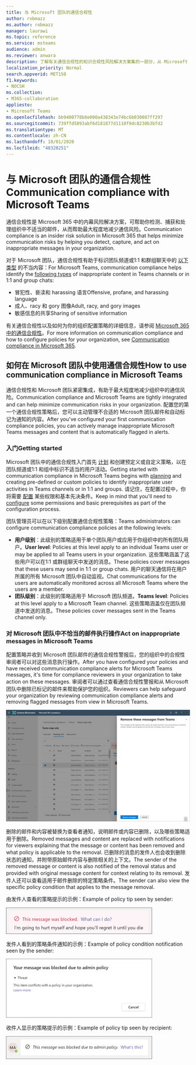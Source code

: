 ```yaml
---
title: 与 Microsoft 团队的通信合规性
author: robmazz
ms.author: robmazz
manager: laurawi
ms.topic: reference
ms.service: msteams
audience: admin
ms.reviewer: anwara
description: 了解有关通信合规性的知识合规性风险解决方案集的一部分，从 Microsoft 团队角度 (这是 M365 通信合规性功能的一部分) 。
localization_priority: Normal
search.appverid: MET150
f1.keywords:
- NOCSH
ms.collection:
- M365-collaboration
appliesto:
- Microsoft Teams
ms.openlocfilehash: bb9400778b8e000a438343e74bc6b030087ff297
ms.sourcegitcommit: 739ffd5893abf6d181877d1110f9dc8230b3bfd2
ms.translationtype: MT
ms.contentlocale: zh-CN
ms.lasthandoff: 10/01/2020
ms.locfileid: "48328251"
---
```

# <a name="communication-compliance-with-microsoft-teams"></a><span data-ttu-id="ebf3e-103">与 Microsoft 团队的通信合规性</span><span class="sxs-lookup"><span data-stu-id="ebf3e-103">Communication compliance with Microsoft Teams</span></span>

<span data-ttu-id="ebf3e-104">通信合规性是 Microsoft 365 中的内幕风险解决方案，可帮助你检测、捕获和处理组织中不适当的邮件，从而帮助最大程度地减少通信风险。</span><span class="sxs-lookup"><span data-stu-id="ebf3e-104">Communication compliance is an insider risk solution in Microsoft 365 that helps minimize communication risks by helping you detect, capture, and act on inappropriate messages in your organization.</span></span>

<span data-ttu-id="ebf3e-105">对于 Microsoft 团队，通信合规性有助于标识团队频道或1:1 和群组聊天中的 [以下类型](https://docs.microsoft.com/microsoft-365/compliance/communication-compliance-feature-reference) 的不当内容：</span><span class="sxs-lookup"><span data-stu-id="ebf3e-105">For Microsoft Teams, communication compliance helps identify the [following types](https://docs.microsoft.com/microsoft-365/compliance/communication-compliance-feature-reference) of inappropriate content in Teams channels or in 1:1 and group chats:</span></span>

- <span data-ttu-id="ebf3e-106">冒犯性、亵渎和 harassing 语言</span><span class="sxs-lookup"><span data-stu-id="ebf3e-106">Offensive, profane, and harassing language</span></span>
- <span data-ttu-id="ebf3e-107">成人、racy 和 gory 图像</span><span class="sxs-lookup"><span data-stu-id="ebf3e-107">Adult, racy, and gory images</span></span>
- <span data-ttu-id="ebf3e-108">敏感信息的共享</span><span class="sxs-lookup"><span data-stu-id="ebf3e-108">Sharing of sensitive information</span></span>

<span data-ttu-id="ebf3e-109">有关通信合规性以及如何为你的组织配置策略的详细信息，请参阅 [Microsoft 365 中的通信合规性](https://docs.microsoft.com/microsoft-365/compliance/communication-compliance)。</span><span class="sxs-lookup"><span data-stu-id="ebf3e-109">For more information on communication compliance and how to configure policies for your organization, see [Communication compliance in Microsoft 365](https://docs.microsoft.com/microsoft-365/compliance/communication-compliance).</span></span>

## <a name="how-to-use-communication-compliance-in-microsoft-teams"></a><span data-ttu-id="ebf3e-110">如何在 Microsoft 团队中使用通信合规性</span><span class="sxs-lookup"><span data-stu-id="ebf3e-110">How to use communication compliance in Microsoft Teams</span></span>

<span data-ttu-id="ebf3e-111">通信合规性和 Microsoft 团队紧密集成，有助于最大程度地减少组织中的通信风险。</span><span class="sxs-lookup"><span data-stu-id="ebf3e-111">Communication compliance and Microsoft Teams are tightly integrated and can help minimize communication risks in your organization.</span></span> <span data-ttu-id="ebf3e-112">配置您的第一个通信合规性策略后，您可以主动管理不合适的 Microsoft 团队邮件和自动标记为通知的内容。</span><span class="sxs-lookup"><span data-stu-id="ebf3e-112">After you've configured your first communication compliance policies, you can actively manage inappropriate Microsoft Teams messages and content that is automatically flagged in alerts.</span></span>

### <a name="getting-started"></a><span data-ttu-id="ebf3e-113">入门</span><span class="sxs-lookup"><span data-stu-id="ebf3e-113">Getting started</span></span>

<span data-ttu-id="ebf3e-114">Microsoft 团队中的通信合规性入门首先 [计划](https://docs.microsoft.com/microsoft-365/compliance/communication-compliance-plan) 和创建预定义或自定义策略，以在团队频道或1:1 和组中标识不适当的用户活动。</span><span class="sxs-lookup"><span data-stu-id="ebf3e-114">Getting started with communication compliance in Microsoft Teams begins with [planning](https://docs.microsoft.com/microsoft-365/compliance/communication-compliance-plan) and creating pre-defined or custom policies to identify inappropriate user activities in Teams channels or in 1:1 and groups.</span></span> <span data-ttu-id="ebf3e-115">请记住，在配置过程中，你将需要 [配置](https://docs.microsoft.com/microsoft-365/compliance/communication-compliance-configure) 某些权限和基本先决条件。</span><span class="sxs-lookup"><span data-stu-id="ebf3e-115">Keep in mind that you'll need to [configure](https://docs.microsoft.com/microsoft-365/compliance/communication-compliance-configure) some permissions and basic prerequisites as part of the configuration process.</span></span>

<span data-ttu-id="ebf3e-116">团队管理员可以在以下级别配置通信合规性策略：</span><span class="sxs-lookup"><span data-stu-id="ebf3e-116">Teams administrators can configure communication compliance policies at the following levels:</span></span>

- <span data-ttu-id="ebf3e-117">**用户级别**：此级别的策略适用于单个团队用户或应用于你组织中的所有团队用户。</span><span class="sxs-lookup"><span data-stu-id="ebf3e-117">**User level**: Policies at this level apply to an individual Teams user or may be applied to all Teams users in your organization.</span></span> <span data-ttu-id="ebf3e-118">这些策略涵盖了这些用户可以在1:1 或群组聊天中发送的消息。</span><span class="sxs-lookup"><span data-stu-id="ebf3e-118">These policies cover messages that these users may send in 1:1 or group chats.</span></span> <span data-ttu-id="ebf3e-119">用户的聊天通信将在用户所属的所有 Microsoft 团队中自动监视。</span><span class="sxs-lookup"><span data-stu-id="ebf3e-119">Chat communications for the users are automatically monitored across all Microsoft Teams where the users are a member.</span></span>
- <span data-ttu-id="ebf3e-120">**团队级别**：此级别的策略适用于 Microsoft 团队频道。</span><span class="sxs-lookup"><span data-stu-id="ebf3e-120">**Teams level**: Policies at this level apply to a Microsoft Team channel.</span></span> <span data-ttu-id="ebf3e-121">这些策略涵盖仅在团队频道中发送的消息。</span><span class="sxs-lookup"><span data-stu-id="ebf3e-121">These policies cover messages sent in the Teams channel only.</span></span>

### <a name="act-on-inappropriate-messages-in-microsoft-teams"></a><span data-ttu-id="ebf3e-122">对 Microsoft 团队中不恰当的邮件执行操作</span><span class="sxs-lookup"><span data-stu-id="ebf3e-122">Act on inappropriate messages in Microsoft Teams</span></span>

<span data-ttu-id="ebf3e-123">配置策略并收到 Microsoft 团队邮件的通信合规性警报后，您的组织中的合规性审阅者可以对这些消息执行操作。</span><span class="sxs-lookup"><span data-stu-id="ebf3e-123">After you have configured your policies and have received communication compliance alerts for Microsoft Teams messages, it's time for compliance reviewers in your organization to take action on these messages.</span></span> <span data-ttu-id="ebf3e-124">审阅者可以通过查看通信合规性警报和从 Microsoft 团队中删除已标记的邮件来帮助保护您的组织。</span><span class="sxs-lookup"><span data-stu-id="ebf3e-124">Reviewers can help safeguard your organization by reviewing communication compliance alerts and removing flagged messages from view in Microsoft Teams.</span></span>

![删除团队中的邮件](./media/communication-compliance-remove-teams-message.png)

<span data-ttu-id="ebf3e-126">删除的邮件和内容被替换为查看者通知，说明邮件或内容已删除，以及哪些策略适用于删除。</span><span class="sxs-lookup"><span data-stu-id="ebf3e-126">Removed messages and content are replaced with notifications for viewers explaining that the message or content has been removed and what policy is applicable to the removal.</span></span> <span data-ttu-id="ebf3e-127">已删除的消息的发件人也会收到删除状态的通知，并附带原始邮件内容与删除相关的上下文。</span><span class="sxs-lookup"><span data-stu-id="ebf3e-127">The sender of the removed message or content is also notified of the removal status and provided with original message content for context relating to its removal.</span></span> <span data-ttu-id="ebf3e-128">发件人还可以查看适用于邮件删除的特定策略条件。</span><span class="sxs-lookup"><span data-stu-id="ebf3e-128">The sender can also view the specific policy condition that applies to the message removal.</span></span>

<span data-ttu-id="ebf3e-129">由发件人查看的策略提示的示例：</span><span class="sxs-lookup"><span data-stu-id="ebf3e-129">Example of policy tip seen by sender:</span></span>

![发件人的策略提示](./media/communication-compliance-warning-1.png)

<span data-ttu-id="ebf3e-131">发件人看到的策略条件通知的示例：</span><span class="sxs-lookup"><span data-stu-id="ebf3e-131">Example of policy condition notification seen by the sender:</span></span>

![发件人的策略条件信息](./media/communication-compliance-warning-2.png)

<span data-ttu-id="ebf3e-133">收件人显示的策略提示的示例：</span><span class="sxs-lookup"><span data-stu-id="ebf3e-133">Example of policy tip seen by recipient:</span></span>

![收件人的策略提示](./media/communication-compliance-warning-3.png)
